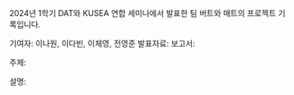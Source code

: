 2024년 1학기 DAT와 KUSEA 연합 세미나에서 발표한 팀 버트와 매트의 프로젝트 기록입니다.

기여자: 이나원, 이다빈, 이체영, 전영준
발표자료:
보고서:

주제:

설명:
